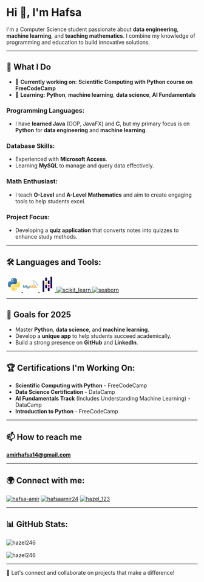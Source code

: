 # Hi 👋, I'm Hafsa

I'm a Computer Science student passionate about **data engineering**, **machine learning**, and **teaching mathematics**. I combine my knowledge of programming and education to build innovative solutions.

---

## 🌟 What I Do

- 🔭 **Currently working on:** **Scientific Computing with Python course on FreeCodeCamp**  
- 🌱 **Learning:** **Python**, **machine learning**, **data science**, **AI Fundamentals**

### Programming Languages:
- I have **learned Java** (OOP, JavaFX) and **C**, but my primary focus is on **Python** for **data engineering** and **machine learning**.

### Database Skills:
- Experienced with **Microsoft Access**.
- Learning **MySQL** to manage and query data effectively.

### Math Enthusiast:
- I teach **O-Level** and **A-Level Mathematics** and aim to create engaging tools to help students excel.

### Project Focus:
- Developing a **quiz application** that converts notes into quizzes to enhance study methods.

---

## 🛠️ Languages and Tools:
<p align="left"> 
  <a href="https://www.python.org" target="_blank" rel="noreferrer"> <img src="https://raw.githubusercontent.com/devicons/devicon/master/icons/python/python-original.svg" alt="python" width="40" height="40"/> </a> 
  <a href="https://www.mysql.com/" target="_blank" rel="noreferrer"> <img src="https://raw.githubusercontent.com/devicons/devicon/master/icons/mysql/mysql-original-wordmark.svg" alt="mysql" width="40" height="40"/> </a> 
  <a href="https://pandas.pydata.org/" target="_blank" rel="noreferrer"> <img src="https://raw.githubusercontent.com/devicons/devicon/2ae2a900d2f041da66e950e4d48052658d850630/icons/pandas/pandas-original.svg" alt="pandas" width="40" height="40"/> </a> 
  <a href="https://scikit-learn.org/" target="_blank" rel="noreferrer"> <img src="https://upload.wikimedia.org/wikipedia/commons/0/05/Scikit_learn_logo_small.svg" alt="scikit_learn" width="40" height="40"/> </a> 
  <a href="https://seaborn.pydata.org/" target="_blank" rel="noreferrer"> <img src="https://seaborn.pydata.org/_images/logo-mark-lightbg.svg" alt="seaborn" width="40" height="40"/> </a> 
</p>

---

## 🚀 Goals for 2025
- Master **Python**, **data science**, and **machine learning**.
- Develop a **unique app** to help students succeed academically.
- Build a strong presence on **GitHub** and **LinkedIn**.

---

## 🏆 Certifications I'm Working On:
- **Scientific Computing with Python** - FreeCodeCamp  
- **Data Science Certification** - DataCamp  
- **AI Fundamentals Track** (Includes Understanding Machine Learning) - DataCamp  
- **Introduction to Python** - FreeCodeCamp  

---

## 📫 How to reach me
**amirhafsa14@gmail.com**

---

## 🌍 Connect with me:
<p align="left">
  <a href="https://linkedin.com/in/hafsa-amir-23b18b215/" target="blank"><img align="center" src="https://raw.githubusercontent.com/rahuldkjain/github-profile-readme-generator/master/src/images/icons/Social/linked-in-alt.svg" alt="hafsa-amir" height="30" width="40" /></a>
  <a href="https://kaggle.com/hafsaamir24" target="blank"><img align="center" src="https://raw.githubusercontent.com/rahuldkjain/github-profile-readme-generator/master/src/images/icons/Social/kaggle.svg" alt="hafsaamir24" height="30" width="40" /></a>
  <a href="https://www.leetcode.com/hazel_123" target="blank"><img align="center" src="https://raw.githubusercontent.com/rahuldkjain/github-profile-readme-generator/master/src/images/icons/Social/leet-code.svg" alt="hazel_123" height="30" width="40" /></a>
</p>

---

## 📊 GitHub Stats:
<p><img align="center" src="https://github-readme-stats.vercel.app/api/top-langs?username=hazel246&show_icons=true&locale=en&layout=compact" alt="hazel246" /></p>

<p><img align="center" src="https://github-readme-streak-stats.herokuapp.com/?user=hazel246&" alt="hazel246" /></p>

---

🌟 Let's connect and collaborate on projects that make a difference!
